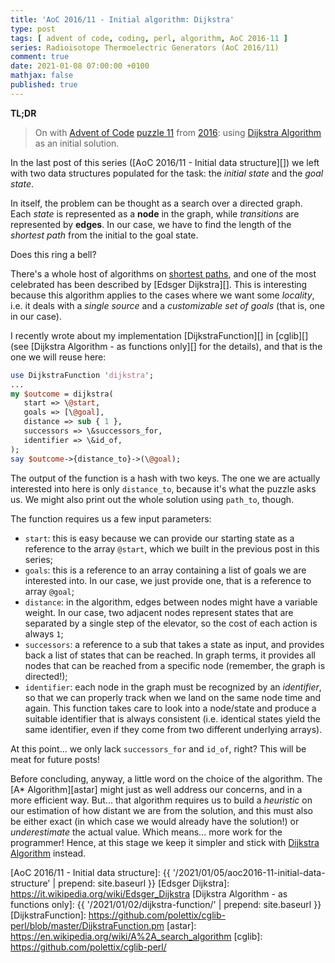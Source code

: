 ```yaml
---
title: 'AoC 2016/11 - Initial algorithm: Dijkstra'
type: post
tags: [ advent of code, coding, perl, algorithm, AoC 2016-11 ]
series: Radioisotope Thermoelectric Generators (AoC 2016/11)
comment: true
date: 2021-01-08 07:00:00 +0100
mathjax: false
published: true
---
```


**TL;DR**

> On with [Advent of Code][] [puzzle 11][p11] from [2016][aoc2016]: using
> [Dijkstra Algorithm][] as an initial solution.

In the last post of this series ([AoC 2016/11 - Initial data structure][])
we left with two data structures populated for the task: the *initial
state* and the *goal state*.

In itself, the problem can be thought as a search over a directed graph.
Each *state* is represented as a **node** in the graph, while
*transitions* are represented by **edges**. In our case, we have to find
the length of the *shortest path* from the initial to the goal state.

Does this ring a bell?

There's a whole host of algorithms on [shortest paths][Dijkstra
Algorithm], and one of the most celebrated has been described by [Edsger
Dijkstra][]. This is interesting because this algorithm applies to the
cases where we want some *locality*, i.e. it deals with a *single source*
and a *customizable set of goals* (that is, one in our case).

I recently wrote about my implementation [DijkstraFunction][] in [cglib][]
(see [Dijkstra Algorithm - as functions only][] for the details), and that
is the one we will reuse here:

```perl
use DijkstraFunction 'dijkstra';
...
my $outcome = dijkstra(
   start => \@start,
   goals => [\@goal],
   distance => sub { 1 },
   successors => \&successors_for,
   identifier => \&id_of,
);
say $outcome->{distance_to}->(\@goal);
```

The output of the function is a hash with two keys. The one we are
actually interested into here is only `distance_to`, because it's what the
puzzle asks us. We might also print out the whole solution using
`path_to`, though.

The function requires us a few input parameters:

- `start`: this is easy because we can provide our starting state as
  a reference to the array `@start`, which we built in the previous post
  in this series;
- `goals`: this is a reference to an array containing a list of goals we
  are interested into. In our case, we just provide one, that is
  a reference to array `@goal`;
- `distance`: in the algorithm, edges between nodes might have a variable
  weight. In our case, two adjacent nodes represent states that are
  separated by a single step of the elevator, so the cost of each action
  is always `1`;
- `successors`: a reference to a sub that takes a state as input, and
  provides back a list of states that can be reached. In graph terms, it
  provides all nodes that can be reached from a specific node (remember,
  the graph is directed!);
- `identifier`: each node in the graph must be recognized by an
  *identifier*, so that we can properly track when we land on the same
  node time and again. This function takes care to look into a node/state
  and produce a suitable identifier that is always consistent (i.e.
  identical states yield the same identifier, even if they come from two
  different underlying arrays).

At this point... we only lack `successors_for` and `id_of`, right? This
will be meat for future posts!

Before concluding, anyway, a little word on the choice of the algorithm.
The [A\* Algorithm][astar] might just as well address our concerns, and in
a more efficient way. But... that algorithm requires us to build
a *heuristic* on our estimation of how distant we are from the solution,
and this must also be either exact (in which case we would already have
the solution!) or *underestimate* the actual value. Which means... more
work for the programmer! Hence, at this stage we keep it simpler and stick
with [Dijkstra Algorithm][] instead.


[p11]: https://adventofcode.com/2016/day/11
[aoc2016]: https://adventofcode.com/2016/
[Advent of Code]: https://adventofcode.com/
[Perl]: https://www.perl.org/
[Dijkstra Algorithm]: https://algs4.cs.princeton.edu/44sp/
[AoC 2016/11 - Initial data structure]: {{ '/2021/01/05/aoc2016-11-initial-data-structure' | prepend: site.baseurl }}
[Edsger Dijkstra]: https://it.wikipedia.org/wiki/Edsger_Dijkstra
[Dijkstra Algorithm - as functions only]: {{ '/2021/01/02/dijkstra-function/' | prepend: site.baseurl }}
[DijkstraFunction]: https://github.com/polettix/cglib-perl/blob/master/DijkstraFunction.pm
[astar]: https://en.wikipedia.org/wiki/A%2A_search_algorithm
[cglib]: https://github.com/polettix/cglib-perl/
